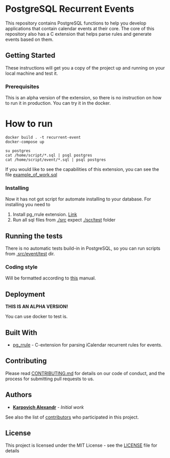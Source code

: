 # PostgreSQL Recurrent Events

This repository contains PostgreSQL functions to help you develop applications that contain calendar events at their core.
The core of this repository also has a C extension that helps parse rules and generate events based on them.

## Getting Started

These instructions will get you a copy of the project up and running on your local machine and test it.

### Prerequisites

This is an alpha version of the extension, so there is no instruction on how to run it in production.
You can try it in the docker.

# How to run
```shell
docker build . -t recurrent-event
docker-compose up 
```

```shell
su postgres
cat /home/script/*.sql | psql postgres
cat /home/script/event/*.sql | psql postgres
```
If you would like to see the capabilities of this extension, you can see the file [example_of_work.sql](example_of_work.sql)

### Installing

Now it has not got script for automate installing to your database.
For installing you need to
1. Install pg_rrule extension. [Link](https://github.com/Karpovich-alex/pg_rrule)
2. Run all sql files from [./src](./src) expect [./scr/test](./src/test) folder

## Running the tests

There is no automatic tests build-in in PostgreSQL, so you can run scripts from [.src/event/test](.src/event/test) dir.

### Coding style

Will be formatted according to [this](https://about.gitlab.com/handbook/business-technology/data-team/platform/sql-style-guide/) manual.

## Deployment
**THIS IS AN ALPHA VERSION!**

You can use docker to test is.

## Built With

* [pg_rrule](https://github.com/Karpovich-alex/pg_rrule) - C-extension for parsing iCalendar recurrent rules for events.

## Contributing

Please read [CONTRIBUTING.md](./CONTRIBUTING.md) for details on our code of conduct, and the process for submitting pull requests to us.

## Authors

* [**Karpovich Alexandr**](https://github.com/Karpovich-alex) - *Initial work* 

See also the list of [contributors](https://github.com/your/project/contributors) who participated in this project.

## License

This project is licensed under the MIT License - see the [LICENSE](LICENSE) file for details

